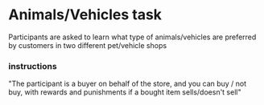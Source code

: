 # Animals/Vehicles task

Participants are asked to learn what type of animals/vehicles are preferred by customers in two different pet/vehicle shops

### instructions

"The participant is a buyer on behalf of the store, and you can buy / not buy, with rewards and punishments if a bought item sells/doesn't sell"
